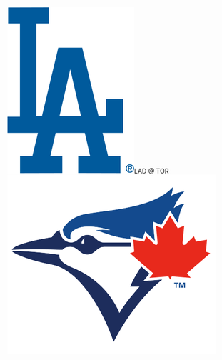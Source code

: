 <div class="matchup"><img src="/assets/images/mlb/LAD.svg" class="team-logo" /><span class="team-name">LAD</span><span class="at"> @ </span><span class="team-name bold">TOR</span><img src="/assets/images/mlb/TOR.svg" class="team-logo" /></div>